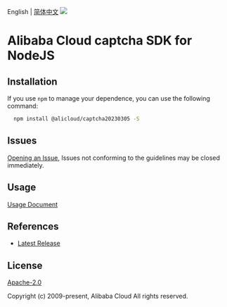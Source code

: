 English | [简体中文](README-CN.md)
![](https://aliyunsdk-pages.alicdn.com/icons/AlibabaCloud.svg)

# Alibaba Cloud captcha SDK for NodeJS

## Installation
If you use `npm` to manage your dependence, you can use the following command:

```sh
  npm install @alicloud/captcha20230305 -S
```

## Issues
[Opening an Issue](https://github.com/aliyun/alibabacloud-typescript-sdk/issues/new), Issues not conforming to the guidelines may be closed immediately.

## Usage
[Usage Document](https://github.com/aliyun/alibabacloud-typescript-sdk/blob/master/docs/Usage-EN.md#quick-examples)

## References
* [Latest Release](https://github.com/aliyun/alibabacloud-typescript-sdk/)

## License
[Apache-2.0](http://www.apache.org/licenses/LICENSE-2.0)

Copyright (c) 2009-present, Alibaba Cloud All rights reserved.
